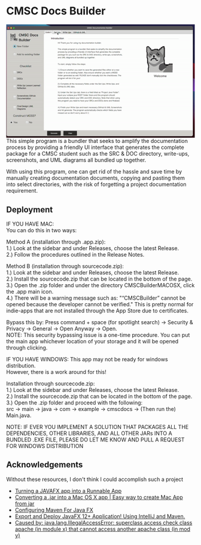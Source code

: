 
# CMSC Docs Builder

<img align="right" src="cmscdocs.gif" alt="gif of the CMSCDocs demo">
This simple program is a bundler that seeks to amplify the documentation process by 
providing a friendly UI interface that generates the complete package for a CMSC student
such as the SRC & DOC directory, write-ups, screenshots, and UML diagrams all bundled up together. 
  
  
With using this program, one can get rid of the hassle and save time by manually creating documentation
documents, copying and pasting them into select directories, with the risk of forgetting a project 
documentation requirement.  



## Deployment

IF YOU HAVE MAC:  
You can do this in two ways:

Method A (installation through .app.zip):  
1.) Look at the sidebar and under Releases, choose the latest Release.  
2.) Follow the procedures outlined in the Release Notes.

Method B (installation through sourcecode.zip):  
1.) Look at the sidebar and under Releases, choose the latest Release.  
2.) Install the sourcecode.zip that can be located in the bottom of the page.  
3.) Open the .zip folder and under the directory CMSCBuilderMACOSX, click the .app main icon.  
4.) There will be a warning message such as: "“CMSCBuilder” cannot be opened because the developer cannot be verified."
This is pretty normal for indie-apps that are not installed through the App Store due to certificates.   

Bypass this by:
Press command + space (for spotlight search) -> Security & Privacy -> General -> Open Anyway -> Open.  
NOTE: This security bypassing issue is a one-time procedure. You can put the main app whichever location of your storage and it will be opened through clicking.


IF YOU HAVE WINDOWS:
This app may not be ready for windows distribution.  
However, there is a work around for this!  

Installation through sourcecode.zip:  
1.) Look at the sidebar and under Releases, choose the latest Release.  
2.) Install the sourcecode.zip that can be located in the bottom of the page.  
3.) Open the .zip folder and proceed with the following:  
src -> main -> java -> com -> example -> cmscdocs -> (Then run the) Main.java.  

NOTE: IF EVER YOU IMPLEMENT A SOLUTION THAT PACKAGES ALL THE DEPENDENCIES, OTHER LIBRARIES, AND ALL
OTHER JARs INTO A BUNDLED .EXE FILE, PLEASE DO LET ME KNOW AND PULL A REQUEST FOR WINDOWS DISTRIBUTION

## Acknowledgements
Without these resources, I don't think I could accomplish such a project
- [Turning a JAVAFX app into a Runnable App](https://www.youtube.com/watch?v=IoPXzopsmpE&ab_channel=AD2)
- [Converting a .jar into a Mac OS X app | Easy way to create Mac App from jar](https://www.youtube.com/watch?v=ZI3U4I2nK2s&ab_channel=CoolITHelp)
- [Configuring Maven For Java FX](https://www.youtube.com/watch?v=RVzGvuM5syA&ab_channel=SnatchedAF)
- [Export and Deploy JavaFX 12+ Application! Using IntelliJ and Maven.](https://www.youtube.com/watch?v=yG8YCLYccVo&t=250s&ab_channel=ByteSmyth)
- [Caused by: java.lang.IllegalAccessError: superclass access check class apache (in module x) that cannot access another apache class (in mod y)](https://stackoverflow.com/questions/70320899/caused-by-java-lang-illegalaccesserror-superclass-access-check-class-apache-i)


